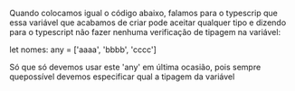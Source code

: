 Quando colocamos igual o código abaixo, falamos para o typescrip que essa variável que acabamos de criar pode aceitar qualquer tipo e dizendo para o typescript não fazer nenhuma verificação de tipagem na variável: 

let nomes: any = ['aaaa', 'bbbb', 'cccc']

Só que só devemos usar este 'any' em última ocasião, pois sempre quepossível devemos especificar qual a tipagem da variável